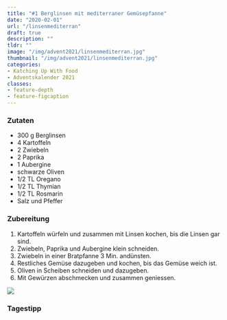 ```yaml
---
title: "#1 Berglinsen mit mediterraner Gemüsepfanne"
date: "2020-02-01"
url: "/linsenmediterran"
draft: true
description: ""
tldr: ""
image: "/img/advent2021/linsenmediterran.jpg"
thumbnail: "/img/advent2021/linsenmediterran.jpg"
categories:
- Katching Up With Food
- Adventskalender 2021
classes: 
- feature-depth
- feature-figcaption
---
```



<!--more-->

### Zutaten

- 300 g Berglinsen
- 4 Kartoffeln
- 2 Zwiebeln
- 2 Paprika
- 1 Aubergine
- schwarze Oliven
- 1/2 TL Oregano
- 1/2 TL Thymian
- 1/2 TL Rosmarin
- Salz und Pfeffer


### Zubereitung

1. Kartoffeln würfeln und zusammen mit Linsen kochen, bis die Linsen gar sind.
2. Zwiebeln, Paprika und Aubergine klein schneiden.
3. Zwiebeln in einer Bratpfanne 3 Min. andünsten.
4. Restliches Gemüse dazugeben und kochen, bis das Gemüse weich ist.
5. Oliven in Scheiben schneiden und dazugeben. 
6. Mit Gewürzen abschmecken und zusammen geniessen.

![](/img/advent2021/linsenmediterran.jpg)

### Tagestipp